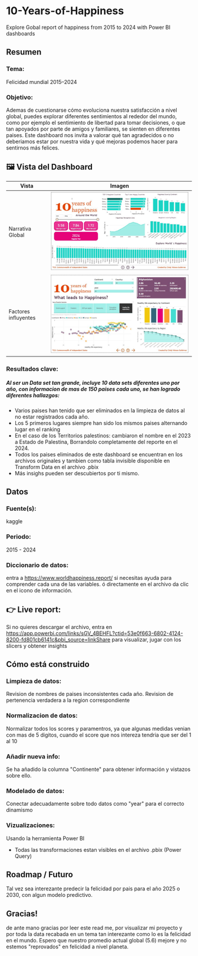 # 10-Years-of-Happiness
Explore Gobal report of happiness from 2015 to 2024 with Power BI dashboards

## Resumen

### Tema: 
Felicidad mundial 2015–2024 

### Objetivo: 
Ademas de cuestionarse cómo evoluciona nuestra satisfacción a nivel global, puedes explorar diferentes sentimientos al rededor del mundo, como por ejemplo el sentimiento de libertad para tomar decisiones, o que tan apoyados por parte de amigos y familiares, se sienten en diferentes paises. 
Este dashboard nos invita a valorar qué tan agradecidos o no deberiamos estar por nuestra vida y qué mejoras podemos hacer para sentirnos más felices.

## 🖼️ Vista del Dashboard

| Vista | Imagen |
|-------|--------|
| Narrativa Global | ![Global Narrative](pbix/10yoh_capture1.JPG) |
| Factores influyentes | ![Explorative Variables](pbix/10yoh_capture2.JPG) |

### Resultados clave:
##### Al ser un Data set tan grande, incluye 10 data sets diferentes uno por año, con informacion de mas de 150 paises cada uno, se han logrado diferentes hallazgos:
- Varios paises han tenido que ser eliminados en la limpieza de datos al no estar registrados cada año.
- Los 5 primeros lugares siempre han sido los mismos paises alternando lugar en el ranking
- En el caso de los Territorios palestinos: cambiaron el nombre en el 2023 a Estado de Palestina, Borrandolo completamente del reporte en el 2024.
- Todos los paises eliminados de este dashboard se encuentran en los archivos originales y tambien como tabla invisible disponible en Transform Data en el archivo .pbix
- Más insighs pueden ser descubiertos por ti mismo.

## Datos

### Fuente(s): 
kaggle

### Periodo:
2015 - 2024

### Diccionario de datos:
entra a https://www.worldhappiness.report/ si necesitas ayuda para comprender cada una de las variables. 
ó directamente en el archivo da clic en el icono de información. 

## 👉 Live report: 
Si no quieres descargar el archivo, entra en https://app.powerbi.com/links/sGV_4BEHFL?ctid=53e0f663-6802-4124-8200-fd801cb6141c&pbi_source=linkShare para visualizar, jugar con los slicers y obtener insights

## Cómo está construido
### Limpieza de datos:
Revision de nombres de paises inconsistentes cada año. Revision de pertenencia verdadera a la region correspondiente
### Normalizacion de datos:
Normalizar todos los scores y paramentros, ya que algunas medidas venian con mas de 5 digitos, cuando el score que nos intereza tendria que ser del 1 al 10
### Añadir nueva info:
Se ha añadido la columna "Continente" para obtener información y vistazos sobre ello.
### Modelado de datos:
Conectar adecuadamente sobre todo datos como "year" para el correcto dinamismo
### Vizualizaciones:
Usando la herramienta Power BI

* Todas las transformaciones estan visibles en el archivo .pbix (Power Query)

## Roadmap / Futuro
Tal vez sea interezante predecir la felicidad por pais para el año 2025 o 2030, con algun modelo predictivo.

## Gracias!
de ante mano gracias por leer este read me, por visualizar mi proyecto y por toda la data recabada en un tema tan interezante como lo es la felicidad en el mundo.
Espero que nuestro promedio actual global (5.6) mejore y no estemos "reprovados" en felicidad a nivel planeta.
